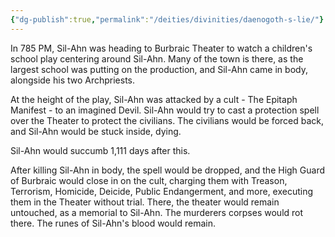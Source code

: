 ```yaml
---
{"dg-publish":true,"permalink":"/deities/divinities/daenogoth-s-lie/"}
---
```


In 785 PM, Sil-Ahn was heading to Burbraic Theater to watch a children's school play centering around Sil-Ahn. Many of the town is there, as the largest school was putting on the production, and Sil-Ahn came in body, alongside his two Archpriests.

At the height of the play, Sil-Ahn was attacked by a cult - The Epitaph Manifest - to an imagined Devil. Sil-Ahn would try to cast a protection spell over the Theater to protect the civilians. The civilians would be forced back, and Sil-Ahn would be stuck inside, dying.

Sil-Ahn would succumb 1,111 days after this.

After killing Sil-Ahn in body, the spell would be dropped, and the High Guard of Burbraic would close in on the cult, charging them with Treason, Terrorism, Homicide, Deicide, Public Endangerment, and more, executing them in the Theater without trial. There, the theater would remain untouched, as a memorial to Sil-Ahn. The murderers corpses would rot there. The runes of Sil-Ahn's blood would remain.



